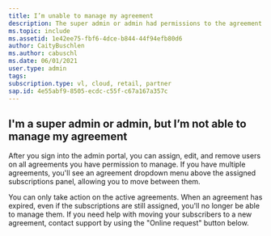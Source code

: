 ```yaml
--- 
title: I’m unable to manage my agreement
description: The super admin or admin had permissions to the agreement to manage it, but they no longer can access it because the agreement has expired.
ms.topic: include
ms.assetid: 1e42ee75-fbf6-4dce-b844-44f94efb80d6 
author: CaityBuschlen 
ms.author: cabuschl 
ms.date: 06/01/2021 
user.type: admin 
tags:  
subscription.type: vl, cloud, retail, partner 
sap.id: 4e55abf9-8505-ecdc-c55f-c67a167a357c
---
```


## I'm a super admin or admin, but I’m not able to manage my agreement

After you sign into the admin portal, you can assign, edit, and remove users on all agreements you have permission to manage. If you have multiple agreements, you'll see an agreement dropdown menu above the assigned subscriptions panel, allowing you to move between them. 

You can only take action on the active agreements. When an agreement has expired, even if the subscriptions are still assigned, you'll no longer be able to manage them. If you need help with moving your subscribers to a new agreement, contact support by using the "Online request" button below. 
